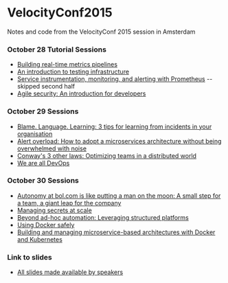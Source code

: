# VelocityConf2015
Notes and code from the VelocityConf 2015 session in Amsterdam
### October 28 Tutorial Sessions
* [Building real-time metrics pipelines](http://velocityconf.com/devops-web-performance-eu-2015/public/schedule/detail/45820)
* [An introduction to testing infrastructure](http://velocityconf.com/devops-web-performance-eu-2015/public/schedule/detail/45385)
* [Service instrumentation, monitoring, and alerting with Prometheus](http://velocityconf.com/devops-web-performance-eu-2015/public/schedule/detail/44247) -- skipped second half
* [Agile security: An introduction for developers](http://velocityconf.com/devops-web-performance-eu-2015/public/schedule/detail/45150)

### October 29 Sessions
* [Blame. Language. Learning: 3 tips for learning from incidents in your organisation](http://velocityconf.com/devops-web-performance-eu-2015/public/schedule/detail/44013)
* [Alert overload: How to adopt a microservices architecture without being overwhelmed with noise](http://velocityconf.com/devops-web-performance-eu-2015/public/schedule/detail/44556)
* [Conway's 3 other laws: Optimizing teams in a distributed world](http://velocityconf.com/devops-web-performance-eu-2015/public/schedule/detail/44500)
* [We are all DevOps](http://velocityconf.com/devops-web-performance-eu-2015/public/schedule/detail/43962)

### October 30 Sessions
* [Autonomy at bol.com is like putting a man on the moon: A small step for a team, a giant leap for the company](http://velocityconf.com/devops-web-performance-eu-2015/public/schedule/detail/43966)
* [Managing secrets at scale](http://velocityconf.com/devops-web-performance-eu-2015/public/schedule/detail/44256)
* [Beyond ad-hoc automation: Leveraging structured platforms](http://velocityconf.com/devops-web-performance-eu-2015/public/schedule/detail/45238)
* [Using Docker safely](http://velocityconf.com/devops-web-performance-eu-2015/public/schedule/detail/44670)
* [Building and managing microservice-based architectures with Docker and Kubernetes](http://velocityconf.com/devops-web-performance-eu-2015/public/schedule/detail/44568)

### Link to slides
* [All slides made available by speakers](http://velocityconf.com/devops-web-performance-eu-2015/public/schedule/proceedings)
